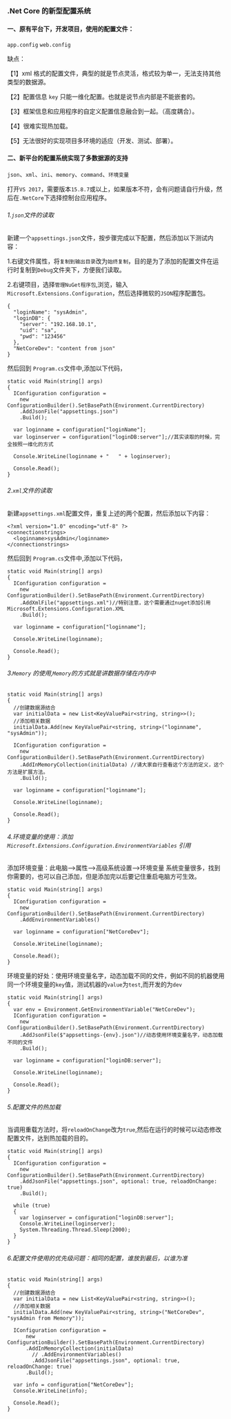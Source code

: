 ### .Net Core 的新型配置系统

#### 一、原有平台下，开发项目，使用的配置文件：

`app.config` `web.config`

缺点：

【1】xml 格式的配置文件，典型的就是节点灵活，格式较为单一，无法支持其他类型的数据源。

【2】配置信息 `key` 只能一维化配置。也就是说节点内部是不能嵌套的。

【3】框架信息和应用程序的自定义配置信息融合到一起。（高度耦合）。

【4】很难实现热加载。

【5】无法很好的实现项目多环境的适应（开发、测试、部署）。

#### 二、新平台的配置系统实现了多数据源的支持

`json`、`xml`、`ini`、`memory`、`command`、`环境变量`

打开`VS 2017`，需要版本`15.8.7`或以上，如果版本不符，会有问题请自行升级，然后在`.NetCore`下选择控制台应用程序。

###### 1.`json`文件的读取

新建一个`appsettings.json`文件，按步骤完成以下配置，然后添加以下测试内容：

1.右键文件属性，将`复制到输出目录`改为`始终复制`，目的是为了添加的配置文件在运行时复制到`Debug`文件夹下，方便我们读取。

2.右键项目，选择`管理NuGet程序包`,浏览，输入`Microsoft.Extensions.Configuration`，然后选择微软的`JSON`程序配置包。

```
{
  "loginName": "sysAdmin",
  "loginDB": {
    "server": "192.168.10.1",
    "uid": "sa",
    "pwd": "123456"
  },
  "NetCoreDev": "content from json"
}
```

然后回到 `Program.cs`文件中,添加以下代码，

```
static void Main(string[] args)
{
  IConfiguration configuration =
    new ConfigurationBuilder().SetBasePath(Environment.CurrentDirectory)
    .AddJsonFile("appsettings.json")
    .Build();

  var loginname = configuration["loginName"];
  var loginserver = configuration["loginDB:server"];//其实读取的时候，完全按照一维化的方式

  Console.WriteLine(loginname + "   " + loginserver);

  Console.Read();
}
```

###### 2.`xml`文件的读取

新建`appsettings.xml`配置文件，重复上述的两个配置，然后添加以下内容：

```
<?xml version="1.0" encoding="utf-8" ?>
<connectionstrings>
  <loginname>sysAdmin</loginname>
</connectionstrings>
```

然后回到 `Program.cs`文件中,添加以下代码，

```
static void Main(string[] args)
{
  IConfiguration configuration =
    new ConfigurationBuilder().SetBasePath(Environment.CurrentDirectory)
    .AddXmlFile("appsettings.xml")//特别注意，这个需要通过nuget添加引用Microsoft.Extensions.Configuration.XML
    .Build();

  var loginname = configuration["loginname"];

  Console.WriteLine(loginname);

  Console.Read();
}
```

###### 3.`Memory` 的使用,`Memory`的方式就是讲数据存储在内存中

```
static void Main(string[] args)
{
  //创建数据源结合
  var initialData = new List<KeyValuePair<string, string>>();
  //添加相关数据
  initialData.Add(new KeyValuePair<string, string>("loginname", "sysAdmin"));

  IConfiguration configuration =
    new ConfigurationBuilder().SetBasePath(Environment.CurrentDirectory)
    .AddInMemoryCollection(initialData) //请大家自行查看这个方法的定义，这个方法是扩展方法。
    .Build();

  var loginname = configuration["loginname"];

  Console.WriteLine(loginname);

  Console.Read();
}
```

###### 4.环境变量的使用：添加 `Microsoft.Extensions.Configuration.EnvironmentVariables` 引用

添加环境变量：此电脑-->属性-->高级系统设置-->环境变量 系统变量很多，找到你需要的，也可以自己添加，但是添加完以后要记住重启电脑方可生效。

```
static void Main(string[] args)
{
  IConfiguration configuration =
    new ConfigurationBuilder().SetBasePath(Environment.CurrentDirectory)
    .AddEnvironmentVariables()

  var loginname = configuration["NetCoreDev"];

  Console.WriteLine(loginname);

  Console.Read();
}
```

环境变量的好处：使用环境变量名字，动态加载不同的文件，例如不同的机器使用同一个环境变量的`key`值，测试机器的`value`为`test`,而开发的为`dev`

```
static void Main(string[] args)
{
  var env = Environment.GetEnvironmentVariable("NetCoreDev");
  IConfiguration configuration =
    new ConfigurationBuilder().SetBasePath(Environment.CurrentDirectory)
    .AddJsonFile($"appsettings-{env}.json")//动态使用环境变量名字，动态加载不同的文件
    .Build();

  var loginname = configuration["loginDB:server"];

  Console.WriteLine(loginname);

  Console.Read();
}
```

###### 5.配置文件的热加载

当调用重载方法时，将`reloadOnChange`改为`true`,然后在运行的时候可以动态修改配置文件，达到热加载的目的。

```
static void Main(string[] args)
{
  IConfiguration configuration =
    new ConfigurationBuilder().SetBasePath(Environment.CurrentDirectory)
    .AddJsonFile("appsettings.json", optional: true, reloadOnChange: true)
    .Build();

  while (true)
  {
    var loginserver = configuration["loginDB:server"];
    Console.WriteLine(loginserver);
    System.Threading.Thread.Sleep(2000);
  }
}
```

###### 6.配置文件使用的优先级问题：相同的配置，谁放到最后，以谁为准

```
static void Main(string[] args)
{
  //创建数据源结合
  var initialData = new List<KeyValuePair<string, string>>();
  //添加相关数据
  initialData.Add(new KeyValuePair<string, string>("NetCoreDev", "sysAdmin from Memory"));

  IConfiguration configuration =
      new ConfigurationBuilder().SetBasePath(Environment.CurrentDirectory)
      .AddInMemoryCollection(initialData)
        // .AddEnvironmentVariables()
        .AddJsonFile("appsettings.json", optional: true, reloadOnChange: true)
      .Build();

  var info = configuration["NetCoreDev"];
  Console.WriteLine(info);

  Console.Read();
}
```
